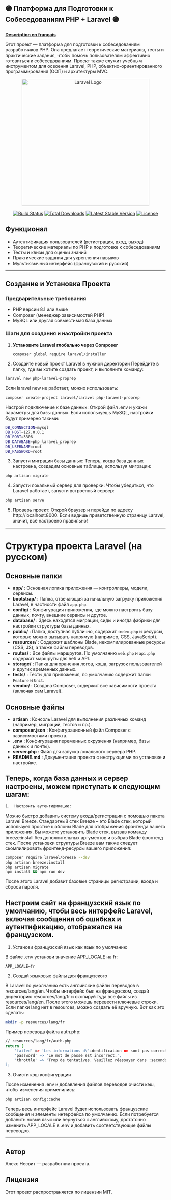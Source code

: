 ## 🟣 Платформа для Подготовки к Собеседованиям PHP + Laravel 🟣

**[Description en français](README.md)**

Этот проект — платформа для подготовки к собеседованиям разработчиков PHP. Она предлагает теоретические материалы, тесты и практические задания, чтобы помочь пользователям эффективно готовиться к собеседованиям. Проект также служит учебным инструментом для освоения Laravel, PHP, объектно-ориентированного программирования (ООП) и архитектуры MVC.

<p align="center"><a href="https://laravel.com" target="_blank"><img src="https://raw.githubusercontent.com/laravel/art/master/logo-lockup/5%20SVG/2%20CMYK/1%20Full%20Color/laravel-logolockup-cmyk-red.svg" width="400" alt="Laravel Logo"></a></p>

<p align="center">
<a href="https://github.com/laravel/framework/actions"><img src="https://github.com/laravel/framework/workflows/tests/badge.svg" alt="Build Status"></a>
<a href="https://packagist.org/packages/laravel/framework"><img src="https://img.shields.io/packagist/dt/laravel/framework" alt="Total Downloads"></a>
<a href="https://packagist.org/packages/laravel/framework"><img src="https://img.shields.io/packagist/v/laravel/framework" alt="Latest Stable Version"></a>
<a href="https://packagist.org/packages/laravel/framework"><img src="https://img.shields.io/packagist/l/laravel/framework" alt="License"></a>
</p>

## Функционал

- Аутентификация пользователей (регистрация, вход, выход)
- Теоретические материалы по PHP и подготовке к собеседованиям
- Тесты и квизы для оценки знаний
- Практические задания для укрепления навыков
- Мультиязычный интерфейс (французский и русский)

---

## Создание и Установка Проекта

### Предварительные требования

- PHP версии 8.1 или выше
- Composer (менеджер зависимостей PHP)
- MySQL или другая совместимая база данных

### Шаги для создания и настройки проекта

1. **Установите Laravel глобально через Composer**
   ```bash
   composer global require laravel/installer 
   ```

2.	Создайте новый проект Laravel в нужной директории
Перейдите в папку, где вы хотите создать проект, и выполните команду:
```bash
laravel new php-laravel-proprep
```

Если laravel new не работает, можно использовать:
```bash
composer create-project laravel/laravel php-laravel-proprep
```

Настрой подключение к базе данных:
Открой файл .env и укажи параметры для базы данных. Если используешь MySQL, настройки будут примерно такими:
```bash
DB_CONNECTION=mysql
DB_HOST=127.0.0.1
DB_PORT=3306
DB_DATABASE=php_laravel_proprep
DB_USERNAME=root
DB_PASSWORD=root
```

3. Запусти миграции базы данных:
Теперь, когда база данных настроена, создадим основные таблицы, используя миграции:
```bash
php artisan migrate
```

4. Запусти локальный сервер для проверки:
Чтобы убедиться, что Laravel работает, запусти встроенный сервер:
```bash
php artisan serve
```

5. Проверь проект:
Открой браузер и перейди по адресу http://localhost:8000. Если видишь приветственную страницу Laravel, значит, всё настроено правильно!


---

# Структура проекта Laravel (на русском)

## Основные папки

- **app/** : Основная логика приложения — контроллеры, модели, сервисы.
- **bootstrap/** : Папка, отвечающая за начальную загрузку приложения Laravel, в частности файл `app.php`.
- **config/** : Конфигурация приложения, где можно настроить базу данных, почту, внешние сервисы и другое.
- **database/** : Здесь находятся миграции, сиды и иногда фабрики для настройки структуры базы данных.
- **public/** : Папка, доступная публично, содержит `index.php` и ресурсы, которые можно вызывать напрямую (например, CSS, JavaScript).
- **resources/** : Содержит шаблоны Blade, некомпилированные ресурсы (CSS, JS), а также файлы переводов.
- **routes/** : Все файлы маршрутов. По умолчанию `web.php` и `api.php` содержат маршруты для веб и API.
- **storage/** : Папка для хранения логов, кэша, загрузок пользователей и других временных данных.
- **tests/** : Тесты для приложения, по умолчанию содержит папки `Feature` и `Unit`.
- **vendor/** : Создана Composer, содержит все зависимости проекта (включая сам Laravel).

## Основные файлы

- **artisan** : Консоль Laravel для выполнения различных команд (например, миграций, тестов и пр.).
- **composer.json** : Конфигурационный файл Composer с зависимостями проекта.
- **.env** : Конфигурация переменных окружения (например, базы данных и почты).
- **server.php** : Файл для запуска локального сервера PHP.
- **README.md** : Документация проекта с инструкциями по установке и настройке.

## Теперь, когда база данных и сервер настроены, можем приступать к следующим шагам:

	1.	Настроить аутентификацию:
Можно быстро добавить систему входа/регистрации с помощью пакета Laravel Breeze. 
Стандартный стек Breeze – это Blade стек, который использует простые шаблоны Blade для отображения фронтенда вашего приложения. Вы можете установить Blade стек, вызвав команду breeze:install без дополнительных аргументов и выбрав Blade фронтенд стек. После установки структуры Breeze вам также следует скомпилировать фронтенд-ресурсы вашего приложения:
```bash
composer require laravel/breeze --dev
php artisan breeze:install
php artisan migrate
npm install && npm run dev
```
После этого Laravel добавит базовые страницы регистрации, входа и сброса пароля.

## Настроим сайт на французский язык по умолчанию, чтобы весь интерфейс Laravel, включая сообщения об ошибках и аутентификацию, отображался на французском.
1. Установи французский язык как язык по умолчанию

В файле .env установи значение APP_LOCALE на fr:
```
APP_LOCALE=fr
```

2. Создай языковые файлы для французского

В Laravel по умолчанию есть английские файлы переводов в resources/lang/en. Чтобы интерфейс был на французском, создай директорию resources/lang/fr и скопируй туда все файлы из resources/lang/en. После этого можешь перевести ключевые строки.
Если папки lang нет в resources, можно создать её вручную. Вот как это сделать:
```bash
mkdir -p resources/lang/fr
```

Пример перевода файла auth.php:
```bash
// resources/lang/fr/auth.php
return [
    'failed' => 'Les informations d\'identification ne sont pas correctes.',
    'password' => 'Le mot de passe est incorrect.',
    'throttle' => 'Trop de tentatives. Veuillez réessayer dans :seconds secondes.',
];
```
3. Очисти кэш конфигурации

После изменения .env и добавления файлов переводов очисти кэш, чтобы изменения применились:
```bash
php artisan config:cache
```
Теперь весь интерфейс Laravel будет использовать французские сообщения и элементы интерфейса по умолчанию. Если потребуется добавить новый язык или вернуться к английскому, достаточно изменить APP_LOCALE в .env и добавить соответствующие файлы переводов.

---

## Автор

Алекс Несвит — разработчик проекта.

## Лицензия

Этот проект распространяется по лицензии MIT.
